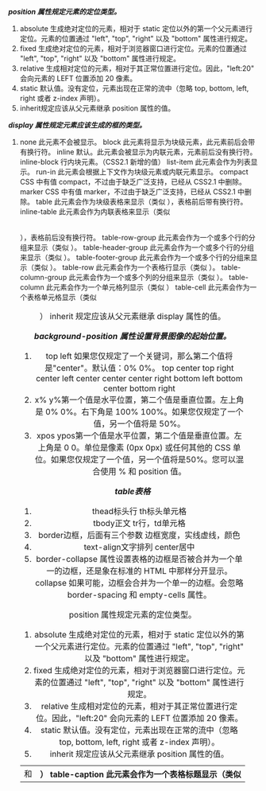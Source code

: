 ***position 属性规定元素的定位类型。***

1. absolute 生成绝对定位的元素，相对于 static 定位以外的第一个父元素进行定位。元素的位置通过 "left", "top", "right" 以及 "bottom" 属性进行规定。
2. fixed 生成绝对定位的元素，相对于浏览器窗口进行定位。元素的位置通过 "left", "top", "right" 以及 "bottom" 属性进行规定。
3. relative 生成相对定位的元素，相对于其正常位置进行定位。因此，"left:20" 会向元素的 LEFT 位置添加 20 像素。
4. static 默认值。没有定位，元素出现在正常的流中（忽略 top, bottom, left, right 或者 z-index 声明）。
5. inherit规定应该从父元素继承 position 属性的值。

***display 属性规定元素应该生成的框的类型。***

1. none	此元素不会被显示。
   block	此元素将显示为块级元素，此元素前后会带有换行符。
   inline	默认。此元素会被显示为内联元素，元素前后没有换行符。
   inline-block	行内块元素。（CSS2.1 新增的值）
   list-item	此元素会作为列表显示。
   run-in	此元素会根据上下文作为块级元素或内联元素显示。
   compact	CSS 中有值 compact，不过由于缺乏广泛支持，已经从 CSS2.1 中删除。
   marker	CSS 中有值 marker，不过由于缺乏广泛支持，已经从 CSS2.1 中删除。
   table	此元素会作为块级表格来显示（类似 <table>），表格前后带有换行符。
   inline-table	此元素会作为内联表格来显示（类似 <table>），表格前后没有换行符。
   table-row-group	此元素会作为一个或多个行的分组来显示（类似 <tbody>）。
   table-header-group	此元素会作为一个或多个行的分组来显示（类似 <thead>）。
   table-footer-group	此元素会作为一个或多个行的分组来显示（类似 <tfoot>）。
   table-row	此元素会作为一个表格行显示（类似 <tr>）。
   table-column-group	此元素会作为一个或多个列的分组来显示（类似 <colgroup>）。
   table-column	此元素会作为一个单元格列显示（类似 <col>）
   table-cell	此元素会作为一个表格单元格显示（类似 <td> 和 <th>）
   table-caption	此元素会作为一个表格标题显示（类似 <caption>）
   inherit	规定应该从父元素继承 display 属性的值。

***background-position 属性设置背景图像的起始位置。***

1. top left       如果您仅规定了一个关键词，那么第二个值将是"center"。默认值：0% 0%。
   top center 
   top right
   center left
   center center
   center right
   bottom left
   bottom center
   bottom right
2. x% y%第一个值是水平位置，第二个值是垂直位置。左上角是 0% 0%。右下角是 100% 100%。如果您仅规定了一个值，另一个值将是 50%。
3. xpos ypos第一个值是水平位置，第二个值是垂直位置。左上角是 0 0。单位是像素 (0px 0px) 或任何其他的 CSS 单位。如果您仅规定了一个值，另一个值将是50%。您可以混合使用 % 和 position 值。


***table表格***

1. thead标头行   th标头单元格
2. tbody正文    tr行，td单元格
3. border边框，后面有三个参数    边框宽度，实线虚线，颜色
4. text-align文字排列   center居中
5. border-collapse 属性设置表格的边框是否被合并为一个单一的边框，还是象在标准的 HTML 中那样分开显示。collapse  如果可能，边框会合并为一个单一的边框。会忽略 border-spacing 和 empty-cells 属性。

position 属性规定元素的定位类型。

1. absolute  生成绝对定位的元素，相对于 static 定位以外的第一个父元素进行定位。元素的位置通过 "left", "top", "right" 以及 "bottom" 属性进行规定。
2. fixed  生成绝对定位的元素，相对于浏览器窗口进行定位。元素的位置通过 "left", "top", "right" 以及 "bottom" 属性进行规定。
3. relative  生成相对定位的元素，相对于其正常位置进行定位。因此，"left:20" 会向元素的 LEFT 位置添加 20 像素。
4. static  默认值。没有定位，元素出现在正常的流中（忽略 top, bottom, left, right 或者 z-index 声明）。
5. inherit  规定应该从父元素继承 position 属性的值。
